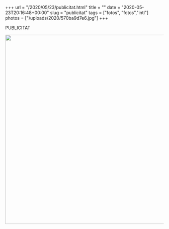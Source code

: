 +++
url = "/2020/05/23/publicitat.html"
title = ""
date = "2020-05-23T20:16:48+00:00"
slug = "publicitat"
tags = ["fotos", "fotos","intl"]
photos = ["/uploads/2020/570ba9d7e6.jpg"]
+++

PUBLICITAT

<img src="/uploads/2020/570ba9d7e6.jpg" width="600" height="600" alt="" />
